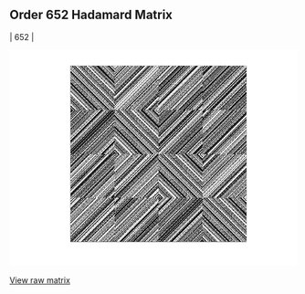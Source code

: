 ## Order 652 Hadamard Matrix

| 652 |

<img src="652.png" class="img-responsive" alt=""> 

[View raw matrix](order652.txt)
